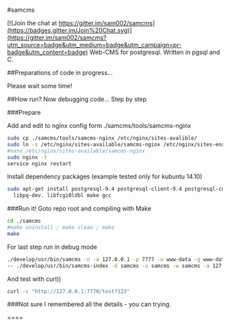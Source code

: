 #samcms

[![Join the chat at https://gitter.im/sam002/samcms](https://badges.gitter.im/Join%20Chat.svg)](https://gitter.im/sam002/samcms?utm_source=badge&utm_medium=badge&utm_campaign=pr-badge&utm_content=badge)
Web-CMS for postgresql. Written in pgsql and C.

##Preparations of code in progress...

Please wait some time!

##How run?
Now debugging code... Step by step

###Prepare

Add and edit to nginx config form ./samcms/tools/samcms-nginx
```bash
sudo cp ./samcms/tools/samcms-nginx /etc/nginx/sites-avalible/
sudo ln -s /etc/nginx/sites-available/samcms-nginx /etc/nginx/sites-enabled/
#nano /etc/nginx/sites-available/samcms-nginx
sudo nginx -t
service nginx restart
```
Install dependency packages (example tested only for kubuntu 14.10)
```bash
sudo apt-get install postgresql-9.4 postgresql-client-9.4 postgresql-contrib-9.4\
  libpq-dev. libfcgi0ldbl make gcc
```

###Run it!
Goto repo root and compiling with Make
```bash
cd ./samcms
#make uninstall ; make clean ; make
make
```
For last step run in debug mode
```bash
./develop/usr/bin/samcms -n -a 127.0.0.1 -p 7777 -u www-data -g www-data \
-- ./develop/usr/bin/samcms-index -d samcms -u samcms -w samcms -a 127.0.0.1
```

And test with curl))
```bash
curl -v "http://127.0.0.1:7770/test?123"
```
###Not sure I remembered all the details - you can trying.

====
